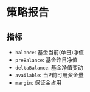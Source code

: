 # 策略报告

## 指标

- `balance`: 基金当前(单日)净值
- `preBalance`: 基金昨日净值
- `deltaBalance`: 基金净值变动
- `available`: 当P前可用资金量
- `margin`: 保证金占用
